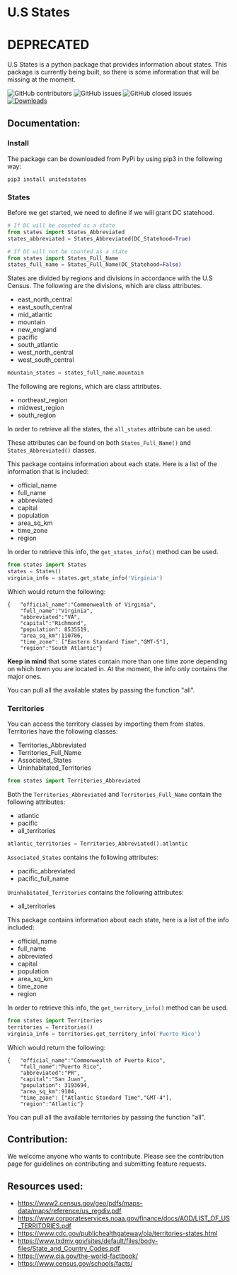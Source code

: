 # U.S States
# DEPRECATED
U.S States is a python package that provides information about states. This package is currently being built, so there is some information that will be missing at the moment.

<a><img alt="GitHub contributors" src="https://img.shields.io/github/contributors/AColocho/us-states?color=%234B0082&style=plastic">
<img alt="GitHub issues" src="https://img.shields.io/github/issues/AColocho/us-states?style=plastic">
<img alt="GitHub closed issues" src="https://img.shields.io/github/issues-closed/AColocho/us-states?color=%23008000&style=plastic">
</a>
[![Downloads](https://static.pepy.tech/personalized-badge/unitedstates?period=total&units=international_system&left_color=grey&right_color=brightgreen&left_text=Downloads)](https://pepy.tech/project/unitedstates)

## Documentation:

### **Install**

The package can be downloaded from PyPi by using pip3 in the following way:

```
pip3 install unitedstates
```

### **States**

Before we get started, we need to define if we will grant DC statehood.

```python
# If DC will be counted as a state
from states import States_Abbreviated
states_abbreviated = States_Abbreviated(DC_Statehood=True)

# If DC will not be counted as a state
from states import States_Full_Name
states_full_name = States_Full_Name(DC_Statehood=False)
```

States are divided by regions and divisions in accordance with the U.S Census. The following are the divisions, which are class attributes.

- east_north_central
- east_south_central
- mid_atlantic
- mountain
- new_england
- pacific
- south_atlantic
- west_north_central
- west_south_central

```python
mountain_states = states_full_name.mountain
```

The following are regions, which are class attributes.

- northeast_region
- midwest_region
- south_region

In order to retrieve all the states, the `all_states` attribute can be used.

These attributes can be found on both `States_Full_Name()` and `States_Abbreviated()` classes.

This package contains information about each state. Here is a list of the information that is included:

- official_name
- full_name
- abbreviated
- capital
- population
- area_sq_km
- time_zone
- region

In order to retrieve this info, the `get_states_info()` method can be used.

```python
from states import States
states = States()
virginia_info = states.get_state_info('Virginia')
```

Which would return the following:

```
{   "official_name":"Commonwealth of Virginia",
    "full_name":"Virginia",
    "abbreviated":"VA",
    "capital":"Richmond",
    "population": 8535519,
    "area_sq_km":110786,
    "time_zone": ["Eastern Standard Time","GMT-5"],
    "region":"South Atlantic"}
```

**Keep in mind** that some states contain more than one time zone depending on which town you are located in. At the moment, the info only contains the major ones.

You can pull all the available states by passing the function "all".

### **Territories**

You can access the territory classes by importing them from states.
Territories have the following classes:

- Territories_Abbreviated
- Territories_Full_Name
- Associated_States
- Uninhabitated_Territories

```python
from states import Territories_Abbreviated
```

Both the `Territories_Abbreviated` and `Territories_Full_Name` contain the following attributes:

- atlantic
- pacific
- all_territories

```python
atlantic_territories = Territories_Abbreviated().atlantic
```

`Associated_States` contains the following attributes:

- pacific_abbreviated
- pacific_full_name

`Uninhabitated_Territories` contains the following attributes:

- all_territories

This package contains information about each state, here is a list of the info included:

- official_name
- full_name
- abbreviated
- capital
- population
- area_sq_km
- time_zone
- region

In order to retrieve this info, the `get_territory_info()` method can be used.

```python
from states import Territories
territories = Territories()
virginia_info = territories.get_territory_info('Puerto Rico')
```

Which would return the following:

```
{   "official_name":"Commonwealth of Puerto Rico",
    "full_name":"Puerto Rico",
    "abbreviated":"PR",
    "capital":"San Juan",
    "population": 3193694,
    "area_sq_km":9104,
    "time_zone": ["Atlantic Standard Time","GMT-4"],
    "region":"Atlantic"}
```

You can pull all the available territories by passing the function "all".

## Contribution:

We welcome anyone who wants to contribute. Please see the contribution page for guidelines on contributing and submitting feature requests.

## Resources used:

- https://www2.census.gov/geo/pdfs/maps-data/maps/reference/us_regdiv.pdf
- https://www.corporateservices.noaa.gov/finance/docs/AOD/LIST_OF_US_TERRITORIES.pdf
- https://www.cdc.gov/publichealthgateway/oia/territories-states.html
- https://www.txdmv.gov/sites/default/files/body-files/State_and_Country_Codes.pdf
- https://www.cia.gov/the-world-factbook/
- https://www.census.gov/schools/facts/

